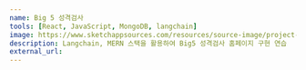 ```yaml
---
name: Big 5 성격검사
tools: [React, JavaScript, MongoDB, langchain]
image: https://www.sketchappsources.com/resources/source-image/project-neon-groove-music-ui.png
description: Langchain, MERN 스택을 활용하여 Big5 성격검사 홈페이지 구현 연습
external_url: 
---
```

